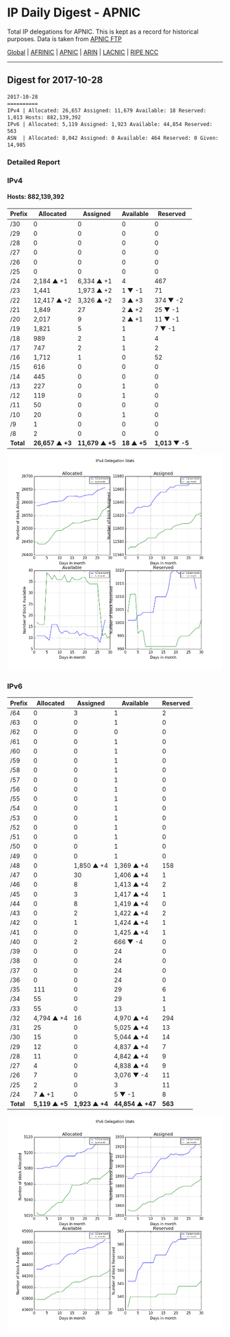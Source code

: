 # IP Daily Digest - APNIC

Total IP delegations for APNIC. This is kept as a record for historical purposes. Data is taken from [APNIC FTP](https://ftp.apnic.net/)

[Global](https://github.com/csmets/IP-Daily-Digest) | [AFRINIC](https://github.com/csmets/IP-Daily-Digest/tree/master/archives/AFRINIC) | [APNIC](https://github.com/csmets/IP-Daily-Digest/tree/master/archives/APNIC) | [ARIN](https://github.com/csmets/IP-Daily-Digest/tree/master/archives/ARIN) | [LACNIC](https://github.com/csmets/IP-Daily-Digest/tree/master/archives/LACNIC) | [RIPE NCC](https://github.com/csmets/IP-Daily-Digest/tree/master/archives/RIPE_NCC)

---

## Digest for 2017-10-28
```
2017-10-28
==========
IPv4 | Allocated: 26,657 Assigned: 11,679 Available: 18 Reserved: 1,013 Hosts: 882,139,392
IPv6 | Allocated: 5,119 Assigned: 1,923 Available: 44,854 Reserved: 563
ASN  | Allocated: 8,042 Assigned: 0 Available: 464 Reserved: 0 Given: 14,985
```

### Detailed Report

### IPv4

#### Hosts: **882,139,392**

| Prefix | Allocated | Assigned | Available | Reserved |
| ----- | ----- | ----- | ----- | ----- |
| /30 | 0 | 0 | 0 | 0 |
| /29 | 0 | 0 | 0 | 0 |
| /28 | 0 | 0 | 0 | 0 |
| /27 | 0 | 0 | 0 | 0 |
| /26 | 0 | 0 | 0 | 0 |
| /25 | 0 | 0 | 0 | 0 |
| /24 | 2,184 ▲ +1 | 6,334 ▲ +1 | 4 | 467 |
| /23 | 1,441 | 1,973 ▲ +2 | 1 ▼ -1 | 71 |
| /22 | 12,417 ▲ +2 | 3,326 ▲ +2 | 3 ▲ +3 | 374 ▼ -2 |
| /21 | 1,849 | 27 | 2 ▲ +2 | 25 ▼ -1 |
| /20 | 2,017 | 9 | 2 ▲ +1 | 11 ▼ -1 |
| /19 | 1,821 | 5 | 1 | 7 ▼ -1 |
| /18 | 989 | 2 | 1 | 4 |
| /17 | 747 | 2 | 1 | 2 |
| /16 | 1,712 | 1 | 0 | 52 |
| /15 | 616 | 0 | 0 | 0 |
| /14 | 445 | 0 | 0 | 0 |
| /13 | 227 | 0 | 1 | 0 |
| /12 | 119 | 0 | 1 | 0 |
| /11 | 50 | 0 | 0 | 0 |
| /10 | 20 | 0 | 1 | 0 |
| /9 | 1 | 0 | 0 | 0 |
| /8 | 2 | 0 | 0 | 0 |
| **Total** | **26,657 ▲ +3** | **11,679 ▲ +5** | **18 ▲ +5** | **1,013 ▼ -5** |

![ipv4-stats](ipv4-figure.png)

### IPv6

| Prefix | Allocated | Assigned | Available | Reserved |
| ----- | ----- | ----- | ----- | ----- |
| /64 | 0 | 3 | 1 | 2 |
| /63 | 0 | 0 | 1 | 0 |
| /62 | 0 | 0 | 0 | 0 |
| /61 | 0 | 0 | 1 | 0 |
| /60 | 0 | 0 | 1 | 0 |
| /59 | 0 | 0 | 1 | 0 |
| /58 | 0 | 0 | 1 | 0 |
| /57 | 0 | 0 | 1 | 0 |
| /56 | 0 | 0 | 1 | 0 |
| /55 | 0 | 0 | 1 | 0 |
| /54 | 0 | 0 | 1 | 0 |
| /53 | 0 | 0 | 1 | 0 |
| /52 | 0 | 0 | 1 | 0 |
| /51 | 0 | 0 | 1 | 0 |
| /50 | 0 | 0 | 1 | 0 |
| /49 | 0 | 0 | 1 | 0 |
| /48 | 0 | 1,850 ▲ +4 | 1,369 ▲ +4 | 158 |
| /47 | 0 | 30 | 1,406 ▲ +4 | 1 |
| /46 | 0 | 8 | 1,413 ▲ +4 | 2 |
| /45 | 0 | 3 | 1,417 ▲ +4 | 1 |
| /44 | 0 | 8 | 1,419 ▲ +4 | 0 |
| /43 | 0 | 2 | 1,422 ▲ +4 | 2 |
| /42 | 0 | 1 | 1,424 ▲ +4 | 1 |
| /41 | 0 | 0 | 1,425 ▲ +4 | 1 |
| /40 | 0 | 2 | 666 ▼ -4 | 0 |
| /39 | 0 | 0 | 24 | 0 |
| /38 | 0 | 0 | 24 | 0 |
| /37 | 0 | 0 | 24 | 0 |
| /36 | 0 | 0 | 24 | 0 |
| /35 | 111 | 0 | 29 | 6 |
| /34 | 55 | 0 | 29 | 1 |
| /33 | 55 | 0 | 13 | 1 |
| /32 | 4,794 ▲ +4 | 16 | 4,970 ▲ +4 | 294 |
| /31 | 25 | 0 | 5,025 ▲ +4 | 13 |
| /30 | 15 | 0 | 5,044 ▲ +4 | 14 |
| /29 | 12 | 0 | 4,837 ▲ +4 | 7 |
| /28 | 11 | 0 | 4,842 ▲ +4 | 9 |
| /27 | 4 | 0 | 4,838 ▲ +4 | 9 |
| /26 | 7 | 0 | 3,076 ▼ -4 | 11 |
| /25 | 2 | 0 | 3 | 11 |
| /24 | 7 ▲ +1 | 0 | 5 ▼ -1 | 8 |
| **Total** | **5,119 ▲ +5** | **1,923 ▲ +4** | **44,854 ▲ +47** | **563** |

![ipv6-stats](ipv6-figure.png)